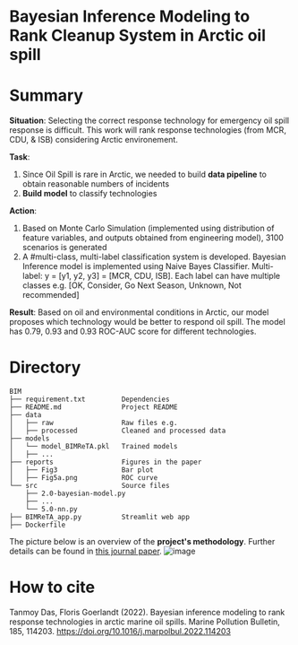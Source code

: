 # Bayesian Inference Modeling to Rank Cleanup System in Arctic oil spill

# Summary
**Situation**: 
Selecting the correct response technology for emergency oil spill response is difficult. This work will rank response technologies (from MCR, CDU, & ISB) considering Arctic environement.  


**Task**:
1. Since Oil Spill is rare in Arctic, we needed to build **data pipeline** to obtain reasonable numbers of incidents
2. **Build model** to classify technologies


**Action**:
1. Based on Monte Carlo Simulation (implemented using distribution of feature variables, and outputs obtained from engineering model), 3100 scenarios is generated
2. A #multi-class, multi-label classification system is developed. Bayesian Inference model is implemented using Naive Bayes Classifier. Multi-label: y = [y1, y2, y3] = [MCR, CDU, ISB]. Each label can have multiple classes e.g. [OK, Consider, Go Next Season, Unknown, Not recommended]


**Result**: 
Based on oil and environmental conditions in Arctic, our model proposes which technology would be better to respond oil spill. The model has 0.79, 0.93 and 0.93 ROC-AUC score for different technologies.


# Directory
    BIM
    ├── requirement.txt         Dependencies
    ├── README.md               Project README
    ├── data                    
    │   ├── raw                 Raw files e.g. 
    │   ├── processed           Cleaned and processed data
    ├── models                  
    │   └── model_BIMReTA.pkl   Trained models 
    │   ├── ...
    ├── reports                 Figures in the paper
    │   ├── Fig3                Bar plot
    │   ├── Fig5a.png           ROC curve
    └── src                     Source files
        ├── 2.0-bayesian-model.py
        ├── ...
        └── 5.0-nn.py
    ├── BIMReTA_app.py          Streamlit web app
    ├── Dockerfile    


The picture below is an overview of the **project's methodology**. Further details can be found in [this journal paper](https://doi.org/10.1016/j.marpolbul.2022.114203).
![image](https://user-images.githubusercontent.com/19787712/220946219-a9e7b486-3a50-491f-8182-92630f2b04d9.png)

# How to cite
Tanmoy Das, Floris Goerlandt (2022). Bayesian inference modeling to rank response technologies in arctic marine oil spills. Marine Pollution Bulletin, 185, 114203. https://doi.org/10.1016/j.marpolbul.2022.114203




